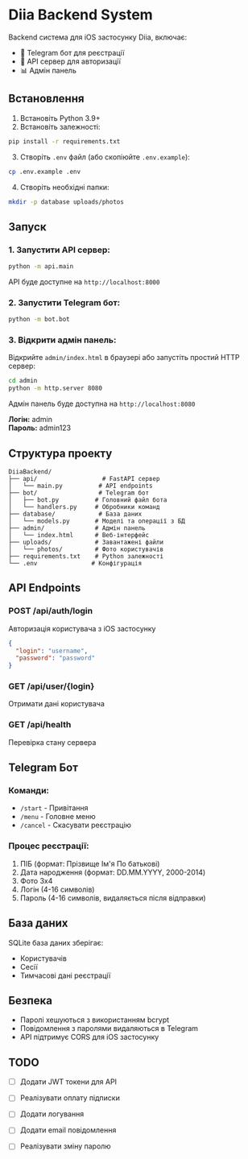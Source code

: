 # Diia Backend System

Backend система для iOS застосунку Diia, включає:
- 🤖 Telegram бот для реєстрації
- 🔐 API сервер для авторизації
- 📊 Адмін панель

## Встановлення

1. Встановіть Python 3.9+
2. Встановіть залежності:
```bash
pip install -r requirements.txt
```

3. Створіть `.env` файл (або скопіюйте `.env.example`):
```bash
cp .env.example .env
```

4. Створіть необхідні папки:
```bash
mkdir -p database uploads/photos
```

## Запуск

### 1. Запустити API сервер:
```bash
python -m api.main
```
API буде доступне на `http://localhost:8000`

### 2. Запустити Telegram бот:
```bash
python -m bot.bot
```

### 3. Відкрити адмін панель:
Відкрийте `admin/index.html` в браузері або запустіть простий HTTP сервер:
```bash
cd admin
python -m http.server 8080
```
Адмін панель буде доступна на `http://localhost:8080`

**Логін:** admin  
**Пароль:** admin123

## Структура проекту

```
DiiaBackend/
├── api/                  # FastAPI сервер
│   └── main.py          # API endpoints
├── bot/                 # Telegram бот
│   ├── bot.py          # Головний файл бота
│   └── handlers.py     # Обробники команд
├── database/            # База даних
│   └── models.py       # Моделі та операції з БД
├── admin/              # Адмін панель
│   └── index.html      # Веб-інтерфейс
├── uploads/            # Завантажені файли
│   └── photos/         # Фото користувачів
├── requirements.txt    # Python залежності
└── .env               # Конфігурація

```

## API Endpoints

### POST /api/auth/login
Авторизація користувача з iOS застосунку
```json
{
  "login": "username",
  "password": "password"
}
```

### GET /api/user/{login}
Отримати дані користувача

### GET /api/health
Перевірка стану сервера

## Telegram Бот

### Команди:
- `/start` - Привітання
- `/menu` - Головне меню
- `/cancel` - Скасувати реєстрацію

### Процес реєстрації:
1. ПІБ (формат: Прізвище Ім'я По батькові)
2. Дата народження (формат: DD.MM.YYYY, 2000-2014)
3. Фото 3х4
4. Логін (4-16 символів)
5. Пароль (4-16 символів, видаляється після відправки)

## База даних

SQLite база даних зберігає:
- Користувачів
- Сесії
- Тимчасові дані реєстрації

## Безпека

- Паролі хешуються з використанням bcrypt
- Повідомлення з паролями видаляються в Telegram
- API підтримує CORS для iOS застосунку

## TODO

- [ ] Додати JWT токени для API
- [ ] Реалізувати оплату підписки
- [ ] Додати логування
- [ ] Додати email повідомлення
- [ ] Реалізувати зміну паролю

